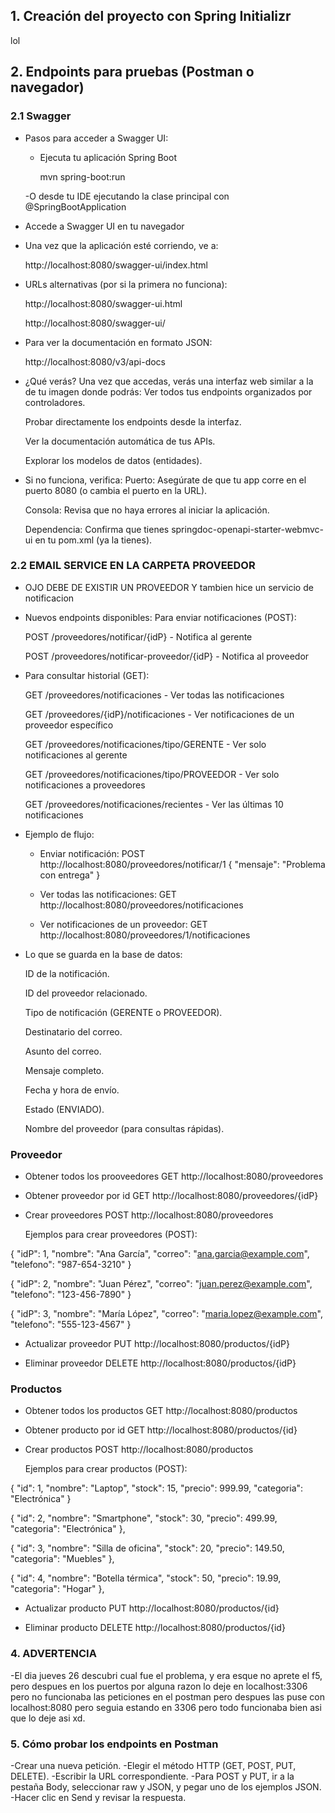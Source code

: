 ## 1. Creación del proyecto con Spring Initializr


lol


## 2. Endpoints para pruebas (Postman o navegador)

### 2.1 Swagger

- Pasos para acceder a Swagger UI:
  - Ejecuta tu aplicación Spring Boot

    mvn spring-boot:run

  -O desde tu IDE ejecutando la clase principal con @SpringBootApplication
- Accede a Swagger UI en tu navegador
- Una vez que la aplicación esté corriendo, ve a:

  http://localhost:8080/swagger-ui/index.html

- URLs alternativas (por si la primera no funciona):

  http://localhost:8080/swagger-ui.html

  http://localhost:8080/swagger-ui/

- Para ver la documentación en formato JSON:

  http://localhost:8080/v3/api-docs

- ¿Qué verás?
  Una vez que accedas, verás una interfaz web similar a la de tu imagen donde podrás:
  Ver todos tus endpoints organizados por controladores.

  Probar directamente los endpoints desde la interfaz.

  Ver la documentación automática de tus APIs.

  Explorar los modelos de datos (entidades).

- Si no funciona, verifica:
  Puerto: Asegúrate de que tu app corre en el puerto 8080 (o cambia el puerto en la URL).

  Consola: Revisa que no haya errores al iniciar la aplicación.

  Dependencia: Confirma que tienes springdoc-openapi-starter-webmvc-ui en tu pom.xml (ya la tienes).


### 2.2 EMAIL SERVICE EN LA CARPETA PROVEEDOR

- OJO DEBE DE EXISTIR UN PROVEEDOR 
 Y tambien hice un servicio de notificacion

- Nuevos endpoints disponibles:
  Para enviar notificaciones (POST):

  POST /proveedores/notificar/{idP} - Notifica al gerente

  POST /proveedores/notificar-proveedor/{idP} - Notifica al proveedor

- Para consultar historial (GET):

  GET /proveedores/notificaciones - Ver todas las notificaciones

  GET /proveedores/{idP}/notificaciones - Ver notificaciones de un proveedor específico

  GET /proveedores/notificaciones/tipo/GERENTE - Ver solo notificaciones al gerente

  GET /proveedores/notificaciones/tipo/PROVEEDOR - Ver solo notificaciones a proveedores

  GET /proveedores/notificaciones/recientes - Ver las últimas 10 notificaciones

- Ejemplo de flujo:
  - Enviar notificación:
    POST http://localhost:8080/proveedores/notificar/1
    {
        "mensaje": "Problema con entrega"
    }

  - Ver todas las notificaciones:
    GET http://localhost:8080/proveedores/notificaciones


  - Ver notificaciones de un proveedor:
    GET http://localhost:8080/proveedores/1/notificaciones

- Lo que se guarda en la base de datos:

  ID de la notificación.

  ID del proveedor relacionado.

  Tipo de notificación (GERENTE o PROVEEDOR).

  Destinatario del correo.

  Asunto del correo.

  Mensaje completo.

  Fecha y hora de envío.

  Estado (ENVIADO).

  Nombre del proveedor (para consultas rápidas).

### Proveedor 
- Obtener todos los prooveedores
  GET http://localhost:8080/proveedores

- Obtener proveedor por id
  GET http://localhost:8080/proveedores/{idP}

- Crear proveedores
  POST http://localhost:8080/proveedores

  Ejemplos para crear proveedores (POST):

{
    "idP": 1,
    "nombre": "Ana García",
    "correo": "ana.garcia@example.com",
    "telefono": "987-654-3210"
  }

  {
    "idP": 2,
    "nombre": "Juan Pérez",
    "correo": "juan.perez@example.com",
    "telefono": "123-456-7890"
  }

  {
    "idP": 3,
    "nombre": "María López",
    "correo": "maria.lopez@example.com",
    "telefono": "555-123-4567"
  }

  - Actualizar proveedor
    PUT http://localhost:8080/productos/{idP}


  - Eliminar proveedor
    DELETE http://localhost:8080/productos/{idP}

### Productos
- Obtener todos los productos
  GET http://localhost:8080/productos


- Obtener producto por id
  GET http://localhost:8080/productos/{id}


- Crear productos
  POST http://localhost:8080/productos

  Ejemplos para crear productos (POST):


{
  "id": 1,
  "nombre": "Laptop",
  "stock": 15,
  "precio": 999.99,
  "categoria": "Electrónica"
}

{
    "id": 2,
    "nombre": "Smartphone",
    "stock": 30,
    "precio": 499.99,
    "categoria": "Electrónica"
  },


  {
    "id": 3,
    "nombre": "Silla de oficina",
    "stock": 20,
    "precio": 149.50,
    "categoria": "Muebles"
  },


  {
    "id": 4,
    "nombre": "Botella térmica",
    "stock": 50,
    "precio": 19.99,
    "categoria": "Hogar"
  },

  - Actualizar producto
    PUT http://localhost:8080/productos/{id}


  - Eliminar producto
    DELETE http://localhost:8080/productos/{id}
  ### 4. ADVERTENCIA
  -El dia jueves 26 descubri cual fue el problema, y era esque no aprete el f5,
  pero despues en los puertos por alguna razon lo deje en localhost:3306 pero no
  funcionaba las peticiones en el postman pero despues las puse con localhost:8080
  pero seguia estando en 3306 pero todo funcionaba bien asi que lo deje asi xd.


  ### 5. Cómo probar los endpoints en Postman
  -Crear una nueva petición.
  -Elegir el método HTTP (GET, POST, PUT, DELETE).
  -Escribir la URL correspondiente.
  -Para POST y PUT, ir a la pestaña Body, seleccionar raw y JSON, y pegar uno de los ejemplos JSON.
  -Hacer clic en Send y revisar la respuesta.
